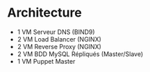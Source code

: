 # Architecture

- 1 VM Serveur DNS (BIND9)
- 2 VM Load Balancer (NGINX)
- 2 VM Reverse Proxy (NGINX)
- 2 VM BDD MySQL Répliqués (Master/Slave)
- 1 VM Puppet Master